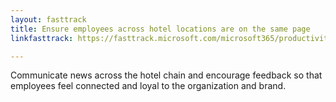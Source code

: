 ```yaml
---
layout: fasttrack
title: Ensure employees across hotel locations are on the same page
linkfasttrack: https://fasttrack.microsoft.com/microsoft365/productivitylibrary/Ensure-employees-across-hotel-locations-are-on-the-same-page 

---
```

Communicate news across the hotel chain and encourage feedback so that employees feel connected and loyal to the organization and brand.